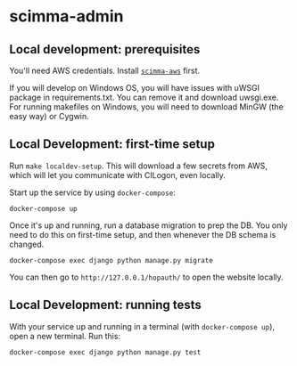 # scimma-admin

## Local development: prerequisites

You'll need AWS credentials. Install
[`scimma-aws`](https://github.com/scimma/scimma-aws-utils) first.

If you will develop on Windows OS, you will have issues with uWSGI package in requirements.txt. You can remove it and download uwsgi.exe. For running makefiles on Windows, you will need to download MinGW (the easy way) or Cygwin.

## Local Development: first-time setup

Run `make localdev-setup`. This will download a few secrets from AWS, which will
let you communicate with CILogon, even locally.

Start up the service by using `docker-compose`:
```
docker-compose up
```

Once it's up and running, run a database migration to prep the DB. You only need
to do this on first-time setup, and then whenever the DB schema is changed.

```
docker-compose exec django python manage.py migrate
```

You can then go to `http://127.0.0.1/hopauth/` to open the website locally.

## Local Development: running tests

With your service up and running in a terminal (with `docker-compose up`), open
a new terminal. Run this:

```
docker-compose exec django python manage.py test
```
